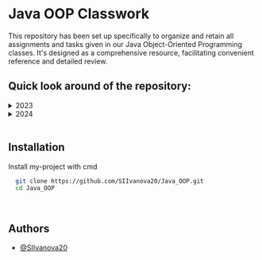 # Java OOP Classwork
This repository has been set up specifically to organize and retain all assignments and tasks given in our Java Object-Oriented Programming classes. It's designed as a comprehensive resource, facilitating convenient reference and detailed review.

## Quick look around of the repository:

<details> <summary>2023 </summary>

<details> <summary>14.11.2023 </summary>

Projects:  
<details> <summary>Human</summary>

Files:
 <details>
    <summary>Main</summary>
    https://github.com/SIIvanova20/Java_OOP/blob/f81b931c19f3231faac64d89f7a5471582220308/classwork%2014.11.2023/Human/src/Main.java#L1-L22
  </details>
  <details>
    <summary>Student</summary>
    https://github.com/SIIvanova20/Java_OOP/blob/f81b931c19f3231faac64d89f7a5471582220308/classwork%2014.11.2023/Human/src/Student.java#L1-L10
  </details>
  <details>
    <summary>Human</summary>
    https://github.com/SIIvanova20/Java_OOP/blob/f81b931c19f3231faac64d89f7a5471582220308/classwork%2014.11.2023/Human/src/Human.java#L1-L41
  </details>
  
</details>
</details>

<details> <summary>21.11.2023 </summary>

Projects:  
<details> <summary>Human2</summary>

Files:
 <details>
    <summary>Main</summary>
    https://github.com/SIIvanova20/Java_OOP/blob/f81b931c19f3231faac64d89f7a5471582220308/classwork%2021.11.2023/Human2/src/Main.java#L1-L8
  </details>
  <details>
    <summary>Creature</summary>
    https://github.com/SIIvanova20/Java_OOP/blob/f81b931c19f3231faac64d89f7a5471582220308/classwork%2021.11.2023/Human2/src/People/Creature.java#L1-L7
  </details>
  <details>
    <summary>Human</summary>
    https://github.com/SIIvanova20/Java_OOP/blob/f81b931c19f3231faac64d89f7a5471582220308/classwork%2021.11.2023/Human2/src/People/Human.java#L1-L58
  </details>
  <details>
    <summary>Student</summary>
    https://github.com/SIIvanova20/Java_OOP/blob/f81b931c19f3231faac64d89f7a5471582220308/classwork%2021.11.2023/Human2/src/People/Student.java#L1-L22
  </details>
  <details>
    <summary>ShoppingCard</summary>
    https://github.com/SIIvanova20/Java_OOP/blob/f81b931c19f3231faac64d89f7a5471582220308/classwork%2021.11.2023/Human2/src/People/ShoppingCart.java#L1-L7
  </details>
  
</details>
</details>

<details> <summary>28.11.2023 </summary>

Projects:  
<details> <summary>Say Hello</summary>

Files:
 <details>
    <summary>Main</summary>
    https://github.com/SIIvanova20/Java_OOP/blob/f81b931c19f3231faac64d89f7a5471582220308/classwork%2028.11.2013/Say%20Hello/src/Main.java#L1-L19
  </details>
  <details>
    <summary>Bulgarian</summary>
    https://github.com/SIIvanova20/Java_OOP/blob/f81b931c19f3231faac64d89f7a5471582220308/classwork%2028.11.2013/Say%20Hello/src/Bulgarian.java#L1-L18
  </details>
  <details>
    <summary>European</summary>
    https://github.com/SIIvanova20/Java_OOP/blob/f81b931c19f3231faac64d89f7a5471582220308/classwork%2028.11.2013/Say%20Hello/src/European.java#L1-L17
  </details>
  <details>
    <summary>Chinese</summary>
    https://github.com/SIIvanova20/Java_OOP/blob/f81b931c19f3231faac64d89f7a5471582220308/classwork%2028.11.2013/Say%20Hello/src/Chinese.java#L1-L17
  </details>
  <details>
    <summary>Person</summary>
    https://github.com/SIIvanova20/Java_OOP/blob/f81b931c19f3231faac64d89f7a5471582220308/classwork%2028.11.2013/Say%20Hello/src/Person.java#L1-L4
  </details>
  
</details>

<details> <summary>Say Hello Extend</summary>

Files:
 <details>
    <summary>Main</summary>
    https://github.com/SIIvanova20/Java_OOP/blob/f81b931c19f3231faac64d89f7a5471582220308/classwork%2028.11.2013/Say%20Hello%20Extend/src/Main.java#L1-L21
  </details>
  <details>
    <summary>Bulgarian</summary>
    https://github.com/SIIvanova20/Java_OOP/blob/f81b931c19f3231faac64d89f7a5471582220308/classwork%2028.11.2013/Say%20Hello%20Extend/src/Bulgarian.java#L1-L12
  </details>
  <details>
    <summary>European</summary>
    https://github.com/SIIvanova20/Java_OOP/blob/f81b931c19f3231faac64d89f7a5471582220308/classwork%2028.11.2013/Say%20Hello%20Extend/src/European.java#L1-L12
  </details>
  <details>
    <summary>Chinese</summary>
    https://github.com/SIIvanova20/Java_OOP/blob/f81b931c19f3231faac64d89f7a5471582220308/classwork%2028.11.2013/Say%20Hello%20Extend/src/Chinese.java#L1-L10
  </details>
  <details>
    <summary>Person</summary>
    https://github.com/SIIvanova20/Java_OOP/blob/f81b931c19f3231faac64d89f7a5471582220308/classwork%2028.11.2013/Say%20Hello%20Extend/src/Person.java#L1-L4
  </details>
  <details>
    <summary>BasePerson</summary>
    https://github.com/SIIvanova20/Java_OOP/blob/f81b931c19f3231faac64d89f7a5471582220308/classwork%2028.11.2013/Say%20Hello%20Extend/src/BasePerson.java#L1-L17
  </details>
  
</details>

<details> <summary>carShop</summary>

Files:
 <details>
    <summary>Main</summary>
    https://github.com/SIIvanova20/Java_OOP/blob/f81b931c19f3231faac64d89f7a5471582220308/classwork%2028.11.2013/carShop/src/Main.java#L1-L7
  </details>
  <details>
    <summary>Car</summary>
    https://github.com/SIIvanova20/Java_OOP/blob/f81b931c19f3231faac64d89f7a5471582220308/classwork%2028.11.2013/carShop/src/Car.java#L1-L2
  </details>
  <details>
    <summary>Audi</summary>
    https://github.com/SIIvanova20/Java_OOP/blob/f81b931c19f3231faac64d89f7a5471582220308/classwork%2028.11.2013/carShop/src/Audi.java#L1-L2
  </details>
  <details>
    <summary>Mercedes</summary>
    https://github.com/SIIvanova20/Java_OOP/blob/f81b931c19f3231faac64d89f7a5471582220308/classwork%2028.11.2013/carShop/src/Mercedes.java#L1-L3
  </details>
  <details>
    <summary>RepairShop</summary>
    https://github.com/SIIvanova20/Java_OOP/blob/f81b931c19f3231faac64d89f7a5471582220308/classwork%2028.11.2013/carShop/src/RepairShop.java#L1-L6
  </details>
  
</details>
</details>

<details> <summary>05.12.2023 </summary>

Projects:  
<details> <summary>Border Control</summary>

Files:
 <details>
    <summary>Main</summary>
    https://github.com/SIIvanova20/Java_OOP/blob/f81b931c19f3231faac64d89f7a5471582220308/classwork%2005.12.2023%D0%B3/Border%20Control/src/Main.java#L1-L35
  </details>
  <details>
    <summary>Citizen</summary>
    https://github.com/SIIvanova20/Java_OOP/blob/f81b931c19f3231faac64d89f7a5471582220308/classwork%2005.12.2023%D0%B3/Border%20Control/src/Citizen.java#L1-L24
  </details>
  <details>
    <summary>Robot</summary>
    https://github.com/SIIvanova20/Java_OOP/blob/f81b931c19f3231faac64d89f7a5471582220308/classwork%2005.12.2023%D0%B3/Border%20Control/src/Robot.java#L1-L19
  </details>
  <details>
    <summary>Identifiable</summary>
    https://github.com/SIIvanova20/Java_OOP/blob/f81b931c19f3231faac64d89f7a5471582220308/classwork%2005.12.2023%D0%B3/Border%20Control/src/Identifiable.java#L1-L3
  </details>
  
</details>

<details> <summary>Ferrari</summary>

Files:
 <details>
    <summary>Main</summary>
    https://github.com/SIIvanova20/Java_OOP/blob/f81b931c19f3231faac64d89f7a5471582220308/classwork%2005.12.2023%D0%B3/Ferrari/src/Main.java#L1-L10
  </details>
  <details>
    <summary>Car</summary>
    https://github.com/SIIvanova20/Java_OOP/blob/f81b931c19f3231faac64d89f7a5471582220308/classwork%2005.12.2023%D0%B3/Ferrari/src/Car.java#L1-L4
  </details>
  <details>
    <summary>Ferrari</summary>
    https://github.com/SIIvanova20/Java_OOP/blob/f81b931c19f3231faac64d89f7a5471582220308/classwork%2005.12.2023%D0%B3/Ferrari/src/Ferrari.java#L1-L24
  </details>
  
</details>
</details>

<details> <summary>12.12.2023 </summary>

Projects:  
<details> <summary>Polymorphism</summary>

Files:
 <details>
    <summary>Main</summary>
    https://github.com/SIIvanova20/Java_OOP/blob/f81b931c19f3231faac64d89f7a5471582220308/classwork%2012.12.2023/Polymorphism/src/Main.java#L1-L20
  </details>
  <details>
    <summary>Mammal</summary>
    https://github.com/SIIvanova20/Java_OOP/blob/f81b931c19f3231faac64d89f7a5471582220308/classwork%2012.12.2023/Polymorphism/src/Mammal.java#L1-L4
  </details>
  <details>
    <summary>Animal</summary>
    https://github.com/SIIvanova20/Java_OOP/blob/f81b931c19f3231faac64d89f7a5471582220308/classwork%2012.12.2023/Polymorphism/src/Animal.java#L1-L3
  </details>
  <details>
    <summary>Dog</summary>
    https://github.com/SIIvanova20/Java_OOP/blob/f81b931c19f3231faac64d89f7a5471582220308/classwork%2012.12.2023/Polymorphism/src/Dog.java#L1-L15
  </details>
  <details>
    <summary>Puppy</summary>
    https://github.com/SIIvanova20/Java_OOP/blob/f81b931c19f3231faac64d89f7a5471582220308/classwork%2012.12.2023/Polymorphism/src/Puppy.java#L1-L6
  </details>
  <details>
    <summary>Calculator</summary>
    https://github.com/SIIvanova20/Java_OOP/blob/f81b931c19f3231faac64d89f7a5471582220308/classwork%2012.12.2023/Polymorphism/src/Calculator.java#L1-L17
  </details>
</details>
</details>
</details>


<details> <summary>2024 </summary>

<details> <summary>13.02.2024 </summary>

Projects:  
<details> <summary>Project</summary>

Files:
 <details>
    <summary>Main</summary>
    https://github.com/SIIvanova20/Java_OOP/blob/044411cdf23f98eb5760b3f502e8331a4347ba52/classwork%2013.02.2024/task%201/src/Main.java#L1-L9
  </details>
  <details>
    <summary>Printer</summary>
    https://github.com/SIIvanova20/Java_OOP/blob/044411cdf23f98eb5760b3f502e8331a4347ba52/classwork%2013.02.2024/task%201/src/Printer.java#L1-L10
  </details>
  
</details>
</details>
</details>

<br>
 
## Installation
 
Install my-project with cmd
 
```bash
  git clone https://github.com/SIIvanova20/Java_OOP.git
  cd Java_OOP
```
 
<br>

## Authors
 
- [@SIIvanova20](https://github.com/SIIvanova20)

